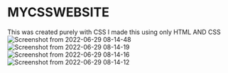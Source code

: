 # MYCSSWEBSITE
This was created purely with CSS
I made this using only HTML AND CSS
![Screenshot from 2022-06-29 08-14-48](https://user-images.githubusercontent.com/27233604/177443703-ba911fbd-07ce-4770-8d1e-696294dd039d.png)
![Screenshot from 2022-06-29 08-14-19](https://user-images.githubusercontent.com/27233604/177443707-e062472f-75ec-4149-9632-3943e8855177.png)
![Screenshot from 2022-06-29 08-14-16](https://user-images.githubusercontent.com/27233604/177443710-ddf09868-b9f2-4e85-8e64-82fbea6bce8e.png)
![Screenshot from 2022-06-29 08-14-12](https://user-images.githubusercontent.com/27233604/177443714-24a7c906-38c6-4c8a-9daa-a6a81229f4ed.png)


